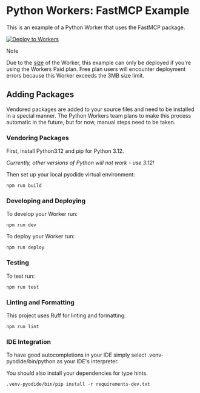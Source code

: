 # Python Workers: FastMCP Example

This is an example of a Python Worker that uses the FastMCP package.

[![Deploy to Workers](https://deploy.workers.cloudflare.com/button)](https://deploy.workers.cloudflare.com/?url=https://github.com/cloudflare/ai/tree/main/demos/python-workers-mcp)

>[!NOTE]
>Due to the [size](https://developers.cloudflare.com/workers/platform/limits/#worker-size) of the Worker, this example can only be deployed if you're using the Workers Paid plan. Free plan users will encounter deployment errors because this Worker exceeds the 3MB size limit.

## Adding Packages

Vendored packages are added to your source files and need to be installed in a special manner. The Python Workers team plans to make this process automatic in the future, but for now, manual steps need to be taken.

### Vendoring Packages

First, install Python3.12 and pip for Python 3.12.

*Currently, other versions of Python will not work - use 3.12!*

Then set up your local pyodide virtual environment:
```console
npm run build
```

### Developing and Deploying

To develop your Worker run:
```console
npm run dev
```

To deploy your Worker run:
```console
npm run deploy
```

### Testing

To test run:
```console
npm run test
```

### Linting and Formatting

This project uses Ruff for linting and formatting:

```console
npm run lint
```

### IDE Integration

To have good autocompletions in your IDE simply select .venv-pyodide/bin/python as your IDE's interpreter.

You should also install your dependencies for type hints.

```console
.venv-pyodide/bin/pip install -r requirements-dev.txt
```
